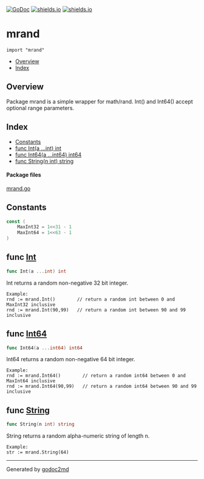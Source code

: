 [![GoDoc](https://godoc.org/github.com/mkmueller/mrand?status.svg)](https://godoc.org/github.com/mkmueller/mrand)
[![shields.io](https://img.shields.io/badge/tested-okee--dokee-4CC61E.svg)](http://shields.io/)
[![shields.io](https://img.shields.io/badge/dirt-simple-F37F40.svg)](http://shields.io/)




# mrand
`import "mrand"`

* [Overview](#pkg-overview)
* [Index](#pkg-index)

## <a name="pkg-overview">Overview</a>
Package mrand is a simple wrapper for math/rand. Int() and Int64() accept
optional range parameters.




## <a name="pkg-index">Index</a>
* [Constants](#pkg-constants)
* [func Int(a ...int) int](#Int)
* [func Int64(a ...int64) int64](#Int64)
* [func String(n int) string](#String)


#### <a name="pkg-files">Package files</a>
[mrand.go](/src/mrand/mrand.go)


## <a name="pkg-constants">Constants</a>
``` go
const (
    MaxInt32 = 1<<31 - 1
    MaxInt64 = 1<<63 - 1
)
```



## <a name="Int">func</a> [Int](/src/target/mrand.go?s=742:766#L30)
``` go
func Int(a ...int) int
```
Int returns a random non-negative 32 bit integer.


	Example:
	rnd := mrand.Int()        // return a random int between 0 and MaxInt32 inclusive
	rnd := mrand.Int(90,99)   // return a random int between 90 and 99 inclusive



## <a name="Int64">func</a> [Int64](/src/target/mrand.go?s=1276:1306#L50)
``` go
func Int64(a ...int64) int64
```
Int64 returns a random non-negative 64 bit integer.


	Example:
	rnd := mrand.Int64()        // return a random int64 between 0 and MaxInt64 inclusive
	rnd := mrand.Int64(90,99)   // return a random int64 between 90 and 99 inclusive



## <a name="String">func</a> [String](/src/target/mrand.go?s=1675:1701#L69)
``` go
func String(n int) string
```
String returns a random alpha-numeric string of length n.


	Example:
	str := mrand.String(64)








- - -
Generated by [godoc2md](http://godoc.org/github.com/davecheney/godoc2md)
